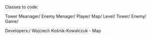 Classes to code:

Tower Meanager/
Enemy Menager/
Player/
Map/
Level/
Tower/
Enemy/
Game/


Developers:/
Wojciech Kośnik-Kowalczuk - Map
